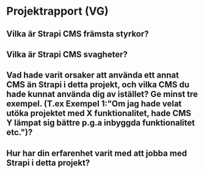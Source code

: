 # Projektrapport (VG)
## Vilka är Strapi CMS främsta styrkor?

## Vilka är Strapi CMS svagheter?

## Vad hade varit orsaker att använda ett annat CMS än Strapi i detta projekt, och vilka CMS du hade kunnat använda dig av istället? Ge minst tre exempel. (T.ex Exempel 1:"Om jag hade velat utöka projektet med X funktionalitet, hade CMS Y lämpat sig bättre p.g.a inbyggda funktionalitet etc.")?

## Hur har din erfarenhet varit med att jobba med Strapi i detta projekt?

